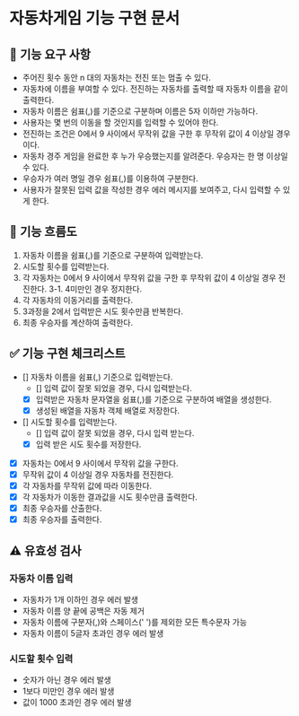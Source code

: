 # 자동차게임 기능 구현 문서

## 🎯 기능 요구 사항

- 주어진 횟수 동안 n 대의 자동차는 전진 또는 멈출 수 있다.
- 자동차에 이름을 부여할 수 있다. 전진하는 자동차를 출력할 때 자동차 이름을 같이 출력한다.
- 자동차 이름은 쉼표(,)를 기준으로 구분하며 이름은 5자 이하만 가능하다.
- 사용자는 몇 번의 이동을 할 것인지를 입력할 수 있어야 한다.
- 전진하는 조건은 0에서 9 사이에서 무작위 값을 구한 후 무작위 값이 4 이상일 경우이다.
- 자동차 경주 게임을 완료한 후 누가 우승했는지를 알려준다. 우승자는 한 명 이상일 수 있다.
- 우승자가 여러 명일 경우 쉼표(,)를 이용하여 구분한다.
- 사용자가 잘못된 입력 값을 작성한 경우 에러 메시지를 보여주고, 다시 입력할 수 있게 한다.

## 🌊 기능 흐름도

1. 자동차 이름을 쉼표(,)를 기준으로 구분하여 입력받는다.
2. 시도할 횟수를 입력받는다.
3. 각 자동차는 0에서 9 사이에서 무작위 값을 구한 후 무작위 값이 4 이상일 경우 전진한다.
   3-1. 4미만인 경우 정지한다.
4. 각 자동차의 이동거리를 출력한다.
5. 3과정을 2에서 입력받은 시도 횟수만큼 반복한다.
6. 최종 우승자를 계산하여 출력한다.

## ✅ 기능 구현 체크리스트

- [] 자동차 이름을 쉼표(,) 기준으로 입력받는다.
  - [] 입력 값이 잘못 되었을 경우, 다시 입력받는다.
  - [x] 입력받은 자동차 문자열을 쉼표(,)를 기준으로 구분하여 배열을 생성한다.
  - [x] 생성된 배열을 자동차 객체 배열로 저장한다.
- [] 시도할 횟수를 입력받는다.
  - [] 입력 값이 잘못 되었을 경우, 다시 입력 받는다.
  - [x] 입력 받은 시도 횟수를 저장한다.
- [x] 자동차는 0에서 9 사이에서 무작위 값을 구한다.
- [x] 무작위 값이 4 이상일 경우 자동차를 전진한다.
- [x] 각 자동차를 무작위 값에 따라 이동한다.
- [x] 각 자동차가 이동한 결과값을 시도 횟수만큼 출력한다.
- [x] 최종 우승자를 산출한다.
- [x] 최종 우승자를 출력한다.

## ⚠️ 유효성 검사

### 자동차 이름 입력

- 자동차가 1개 이하인 경우 에러 발생
- 자동차 이름 양 끝에 공백은 자동 제거
- 자동차 이름에 구분자(,)와 스페이스(' ')를 제외한 모든 특수문자 가능
- 자동차 이름이 5글자 초과인 경우 에러 발생

### 시도할 횟수 입력

- 숫자가 아닌 경우 에러 발생
- 1보다 미만인 경우 에러 발생
- 값이 1000 초과인 경우 에러 발생
